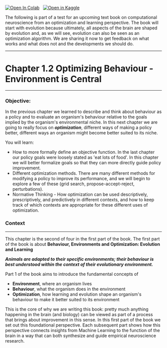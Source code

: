 <a href="https://colab.research.google.com/github/dcownden/PerennialProblemsOfLifeWithABrain/blob/main/sequences/P1C2_OptimizationAndEnvironment/student/P1C2_Title.ipynb" target="_parent"><img src="https://colab.research.google.com/assets/colab-badge.svg" alt="Open In Colab"/></a> &nbsp; <a href="https://kaggle.com/kernels/welcome?src=https://raw.githubusercontent.com/dcownden/PerennialProblemsOfLifeWithABrain/main/sequences/P1C2_OptimizationAndEnvironment/student/P1C2_Title.ipynb" target="_parent"><img src="https://kaggle.com/static/images/open-in-kaggle.svg" alt="Open in Kaggle"/></a>

The following is part of a test for an upcoming text book on computational neuroscience from an optimization and learning perspective. The book will start with evolution because ultimately, all aspects of the brain are shaped by evolution and, as we will see, evolution can also be seen as an optimization algorithm. We are sharing it now to get feedback on what works and what does not and the developments we should do.


___
# Chapter 1.2 Optimizing Behaviour - Environment is Central
___
### Objective:
In the previous chapter we learned to describe and think about behaviour as a policy and to evaluate an organism's behaviour relative to the goals implied by the organism's environmental niche. In this next chapter we are going to really focus on ***optimization***, different ways of making a policy better, different ways an organism might become better suited to its niche.

You will learn:
*   How to more formally define an objective function. In the last chapter our policy goals were loosely stated as 'eat lots of food'. In this chapter we will better formalize goals so that they can more directly guide policy improvement.
*   Different optimization methods. There are many different methods for modifying a policy to improve its performance, and we will begin to explore a few of these (grid search, propose-accept-reject, perturbations).
*   Normative Thinking - How optimization can be used descriptively, prescriptively, and predictively in different contexts, and how to keep track of which contexts are appropriate for these different uses of optimization.

### Context
___
This chapter is the second of four in the first part of the book. The first part of the book is about
**Behaviour, Environments and Optimization: Evolution and Learning**

***Animals are adapted to their specific environments; their behaviour is best understood within the context of their evolutionary environment.***

Part 1 of the book aims to introduce the fundamental concepts of
* **Environment**, where an organism lives
* **Behaviour**, what the organism does in the environment
* **Optimization**, how learning and evolution shape an organism's behaviour to make it better suited to its environment

This is the core of why we are writing this book: pretty much anything happening in the brain (and biology) can be viewed as part of a process that brings about improvement in this sense. In this first part of the book we set out this foundational perspective. Each subsequent part shows how this perspective connects insights from Machine Learning to the function of the brain in a way that can both synthesize and guide empirical neuroscience research.

